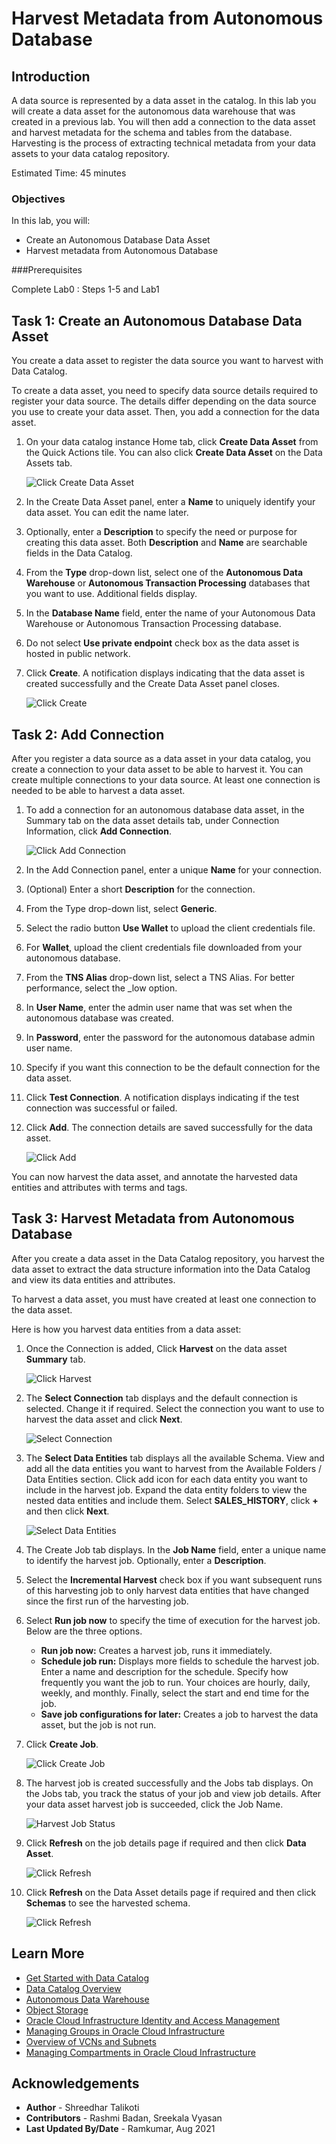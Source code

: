 # Harvest Metadata from Autonomous Database

## Introduction

A data source is represented by a data asset in the catalog. In this lab you will create a data asset for the autonomous data warehouse that was created in a previous lab. You will then add a connection to the data asset and harvest metadata for the schema and tables from the database. Harvesting is the process of extracting technical metadata from your data assets to your data catalog repository.

Estimated Time: 45 minutes

### Objectives

In this lab, you will:
* Create an Autonomous Database Data Asset
* Harvest metadata from Autonomous Database

###Prerequisites

Complete Lab0 : Steps 1-5 and  Lab1

## Task 1: Create an Autonomous Database Data Asset

You create a data asset to register the data source you want to harvest with Data Catalog.

To create a data asset, you need to specify data source details required to register your data source. The details differ depending on the data source you use to create your data asset. Then, you add a connection for the data asset.

1. On your data catalog instance Home tab, click **Create Data Asset** from the Quick Actions tile. You can also click **Create Data Asset** on the Data Assets tab.

    ![Click Create Data Asset](./images/create-data-asset.png " ")

2. In the Create Data Asset panel, enter a **Name** to uniquely identify your data asset. You can edit the name later.

3. Optionally, enter a **Description** to specify the need or purpose for creating this data asset. Both **Description** and **Name** are searchable fields in the Data Catalog.

4. From the **Type** drop-down list, select one of the **Autonomous Data Warehouse** or **Autonomous Transaction Processing** databases that you want to use. Additional fields display.

5. In the **Database Name** field, enter the name of your Autonomous Data Warehouse or Autonomous Transaction Processing database.

6. Do not select **Use private endpoint** check box as the data asset is hosted in public network.

7. Click **Create**. A notification displays indicating that the data asset is created successfully and the Create Data Asset panel closes.

	![Click Create](./images/create-data-asset-params.png " ")

## Task 2: Add Connection

After you register a data source as a data asset in your data catalog, you create a connection to your data asset to be able to harvest it. You can create multiple connections to your data source. At least one connection is needed to be able to harvest a data asset.

1. To add a connection for an autonomous database data asset, in the Summary tab on the data asset details tab, under Connection Information, click **Add Connection**.

	![Click Add Connection](./images/add-connection1.png " ")

2. In the Add Connection panel, enter a unique **Name** for your connection.

3. (Optional) Enter a short **Description** for the connection.

4. From the Type drop-down list, select **Generic**.

5. Select the radio button **Use Wallet** to upload the client credentials file.

6. For **Wallet**, upload the client credentials file downloaded from your autonomous database.

7. From the **TNS Alias** drop-down list, select a TNS Alias. For better performance, select the <name>_low option.

8. In **User Name**, enter the admin user name that was set when the autonomous database was created.

9. In **Password**, enter the password for the autonomous database admin user name.

10. Specify if you want this connection to be the default connection for the data asset.

11. Click **Test Connection**. A notification displays indicating if the test connection was successful or failed.

12. Click **Add**. The connection details are saved successfully for the data asset.

	![Click Add](./images/add-connection4.png " ")

You can now harvest the data asset, and annotate the harvested data entities and attributes with terms and tags.

## Task 3: Harvest Metadata from Autonomous Database                             

After you create a data asset in the Data Catalog repository, you harvest the data asset to extract the data structure information into the Data Catalog and view its data entities and attributes.

To harvest a data asset, you must have created at least one connection to the data asset.

Here is how you harvest data entities from a data asset:

1. Once the Connection is added, Click **Harvest** on the data asset **Summary** tab.

	![Click Harvest](./images/harvest1.png " ")

2. The **Select Connection** tab displays and the default connection is selected. Change it if required. Select the connection you want to use to harvest the data asset and click **Next**.

	![Select Connection](./images/select-connection.png " ")

3. The **Select Data Entities** tab displays all the available Schema. View and add all the data entities you want to harvest from the Available Folders / Data Entities section. Click add icon for each data entity you want to include in the harvest job. Expand the data entity folders to view the nested data entities and include them. Select **SALES_HISTORY**, click **+** and then click **Next**.

	![Select Data Entities](./images/select-schema.png " ")

4. The Create Job tab displays. In the **Job Name** field, enter a unique name to identify the harvest job. Optionally, enter a **Description**.

5. Select the **Incremental Harvest** check box if you want subsequent runs of this harvesting job to only harvest data entities that have changed since the first run of the harvesting job.

6. Select **Run job now** to specify the time of execution for the harvest job. Below are the three options.
	* **Run job now:** Creates a harvest job, runs it immediately.
	* **Schedule job run:** Displays more fields to schedule the harvest job. Enter a name and description for the schedule. Specify how frequently you want the job to run. Your choices are hourly, daily, weekly, and monthly. Finally, select the start and end time for the job.
	* **Save job configurations for later:** Creates a job to harvest the data asset, but the job is not run.

7. Click **Create Job**.

	![Click Create Job](./images/harvest-job2.png " ")

8. The harvest job is created successfully and the Jobs tab displays. On the Jobs tab, you track the status of your job and view job details. After your data asset harvest job is succeeded, click the Job Name.

	![Harvest Job Status](./images/harvest-job-status.png " ")

9. Click **Refresh** on the job details page if required and then click **Data Asset**.

	![Click Refresh](./images/harvest-job3.png " ")

10. Click **Refresh** on the Data Asset details page if required and then click **Schemas** to see the harvested schema.

	![Click Refresh](./images/harvest-job4.png " ")

## Learn More

* [Get Started with Data Catalog](https://docs.oracle.com/en-us/iaas/data-catalog/using/index.htm)
* [Data Catalog Overview](https://docs.oracle.com/en-us/iaas/data-catalog/using/overview.htm)
* [Autonomous Data Warehouse](https://docs.oracle.com/en/cloud/paas/autonomous-data-warehouse-cloud/index.html)
* [Object Storage](https://docs.oracle.com/en-us/iaas/Content/Object/Concepts/objectstorageoverview.htm)
* [Oracle Cloud Infrastructure Identity and Access Management](https://docs.oracle.com/en-us/iaas/Content/Identity/Concepts/overview.htm)
* [Managing Groups in Oracle Cloud Infrastructure](https://docs.oracle.com/en-us/iaas/Content/Identity/Tasks/managinggroups.htm)
* [Overview of VCNs and Subnets](https://docs.oracle.com/en-us/iaas/Content/Network/Tasks/managingVCNs_topic-Overview_of_VCNs_and_Subnets.htm#Overview)
* [Managing Compartments in Oracle Cloud Infrastructure](https://docs.oracle.com/en-us/iaas/Content/Identity/Tasks/managingcompartments.htm)

## Acknowledgements

* **Author** - Shreedhar Talikoti
* **Contributors** -  Rashmi Badan, Sreekala Vyasan
* **Last Updated By/Date** - Ramkumar, Aug 2021
